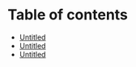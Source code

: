 # Table of contents

* [Untitled](README.md)
* [Untitled](untitled.md)
* [Untitled](untitled-1.md)

